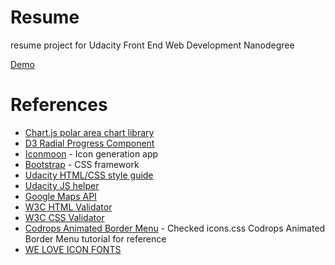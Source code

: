<h1>Resume</h1>
<p>resume project for Udacity Front End Web Development Nanodegree</p>
<p><a href="http://nicolekoenigstein.com/Nicole/04_frontend-nanodegree-resume/index.html">Demo</a></p>

<h1>References</h1>
<ul>
  <li><a href="http://www.chartjs.org/docs/#polar-area-chart">Chart.js polar area chart library</li>
  <li><a href="http://www.brightpointinc.com/clients/brightpointinc.com/library/radialProgress/index.html?source=d3js">D3 Radial Progress Component</li>
  <li><a href="https://icomoon.io/app/#/select">Iconmoon</a> - Icon generation app</li>
  <li><a href="http://getbootstrap.com/">Bootstrap</a> - CSS framework</li>
  <li><a href="https://udacity.github.io/frontend-nanodegree-styleguide/">Udacity HTML/CSS style guide</li>
  <li>Udacity JS helper</li>
  <li><a href="https://developers.google.com/maps/documentation/javascript/tutorial">Google Maps API</a></li>
  <li><a href="http://validator.w3.org/">W3C HTML Validator</a></li>
  <li><a href="http://jigsaw.w3.org/css-validator/">W3C CSS Validator</a></li>
  <li><a href="https://github.com/codrops/AnimatedBorderMenus/blob/master/css/icons.css">Codrops Animated Border Menu</a> - Checked icons.css Codrops Animated Border Menu tutorial for reference</li>
  <li><a href="http://weloveiconfonts.com/">WE LOVE ICON FONTS</a></li>
</ul>
